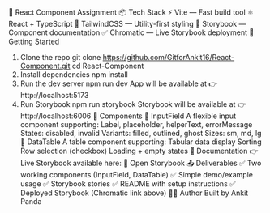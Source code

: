 🎨 React Component Assignment
📦 Tech Stack
⚡ Vite — Fast build tool
⚛️ React + TypeScript
🎨 TailwindCSS — Utility-first styling
📘 Storybook — Component documentation
✅ Chromatic — Live Storybook deployment
🚀 Getting Started
1. Clone the repo
git clone https://github.com/GitforAnkit16/React-Component.git
cd React-Component
2. Install dependencies
npm install
3. Run the dev server
npm run dev
App will be available at 👉 http://localhost:5173
4. Run Storybook
npm run storybook
Storybook will be available at 👉 http://localhost:6006
🎯 Components
🔹 InputField
A flexible input component supporting:
Label, placeholder, helperText, errorMessage
States: disabled, invalid
Variants: filled, outlined, ghost
Sizes: sm, md, lg
🔹 DataTable
A table component supporting:
Tabular data display
Sorting
Row selection (checkbox)
Loading + empty states
📘 Documentation
👉 Live Storybook available here:
🔗 Open Storybook
📤 Deliverables
✅ Two working components (InputField, DataTable)
✅ Simple demo/example usage
✅ Storybook stories
✅ README with setup instructions
✅ Deployed Storybook (Chromatic link above)
👨‍💻 Author
Built by Ankit Panda